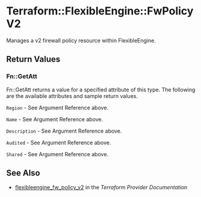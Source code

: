 # Terraform::FlexibleEngine::FwPolicyV2

Manages a v2 firewall policy resource within FlexibleEngine.

## Return Values

### Fn::GetAtt

Fn::GetAtt returns a value for a specified attribute of this type. The following are the available attributes and sample return values.

`Region` - See Argument Reference above.

`Name` - See Argument Reference above.

`Description` - See Argument Reference above.

`Audited` - See Argument Reference above.

`Shared` - See Argument Reference above.

## See Also

* [flexibleengine_fw_policy_v2](https://www.terraform.io/docs/providers/flexibleengine/r/fw_policy_v2.html) in the _Terraform Provider Documentation_